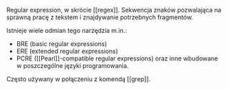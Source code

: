 Regular expression, w skrócie [[regex]]. Sekwencja znaków pozwalająca na sprawną pracę z tekstem i znajdywanie potrzebnych fragmentów.

Istnieje wiele odmian tego narzędzia m.in.:
* BRE (basic regular expressions)
* ERE (extended regular expressions)
* PCRE ([[Pearl]]-compatible regular expressions)
oraz inne wbudowane w poszczególne języki programowania.

Często używany w połączeniu z komendą [[grep]].